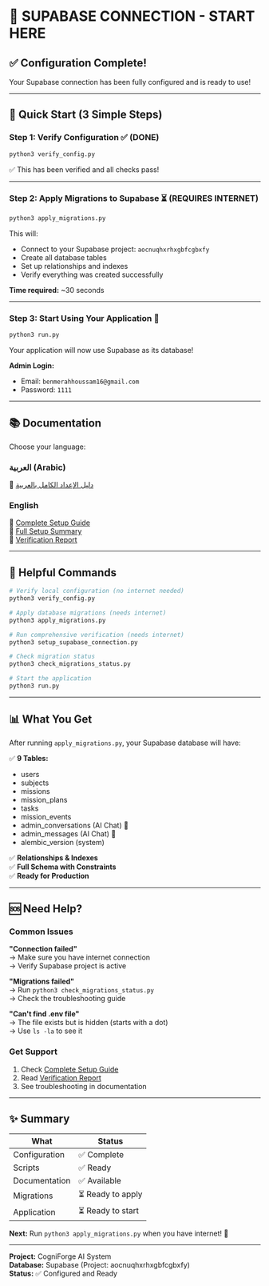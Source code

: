 # 🚀 SUPABASE CONNECTION - START HERE

## ✅ Configuration Complete!

Your Supabase connection has been fully configured and is ready to use!

---

## 🎯 Quick Start (3 Simple Steps)

### Step 1: Verify Configuration ✅ (DONE)

```bash
python3 verify_config.py
```

✅ This has been verified and all checks pass!

---

### Step 2: Apply Migrations to Supabase ⏳ (REQUIRES INTERNET)

```bash
python3 apply_migrations.py
```

This will:
- Connect to your Supabase project: `aocnuqhxrhxgbfcgbxfy`
- Create all database tables
- Set up relationships and indexes
- Verify everything was created successfully

**Time required:** ~30 seconds

---

### Step 3: Start Using Your Application 🚀

```bash
python3 run.py
```

Your application will now use Supabase as its database!

**Admin Login:**
- Email: `benmerahhoussam16@gmail.com`
- Password: `1111`

---

## 📚 Documentation

Choose your language:

### العربية (Arabic)
📖 [دليل الإعداد الكامل بالعربية](SUPABASE_NEW_PROJECT_SETUP_AR.md)

### English
📖 [Complete Setup Guide](SUPABASE_NEW_PROJECT_SETUP_EN.md)  
📖 [Full Setup Summary](SUPABASE_COMPLETE_SETUP.md)  
📖 [Verification Report](SUPABASE_VERIFICATION_FINAL_REPORT.md)

---

## 🔧 Helpful Commands

```bash
# Verify local configuration (no internet needed)
python3 verify_config.py

# Apply database migrations (needs internet)
python3 apply_migrations.py

# Run comprehensive verification (needs internet)
python3 setup_supabase_connection.py

# Check migration status
python3 check_migrations_status.py

# Start the application
python3 run.py
```

---

## 📊 What You Get

After running `apply_migrations.py`, your Supabase database will have:

✅ **9 Tables:**
- users
- subjects
- missions
- mission_plans
- tasks
- mission_events
- admin_conversations (AI Chat) 💬
- admin_messages (AI Chat) 💬
- alembic_version (system)

✅ **Relationships & Indexes**  
✅ **Full Schema with Constraints**  
✅ **Ready for Production**

---

## 🆘 Need Help?

### Common Issues

**"Connection failed"**  
→ Make sure you have internet connection  
→ Verify Supabase project is active

**"Migrations failed"**  
→ Run `python3 check_migrations_status.py`  
→ Check the troubleshooting guide

**"Can't find .env file"**  
→ The file exists but is hidden (starts with a dot)  
→ Use `ls -la` to see it

### Get Support

1. Check [Complete Setup Guide](SUPABASE_COMPLETE_SETUP.md)
2. Read [Verification Report](SUPABASE_VERIFICATION_FINAL_REPORT.md)
3. See troubleshooting in documentation

---

## ✨ Summary

| What | Status |
|------|--------|
| Configuration | ✅ Complete |
| Scripts | ✅ Ready |
| Documentation | ✅ Available |
| Migrations | ⏳ Ready to apply |
| Application | ⏳ Ready to start |

**Next:** Run `python3 apply_migrations.py` when you have internet! 🚀

---

**Project:** CogniForge AI System  
**Database:** Supabase (Project: aocnuqhxrhxgbfcgbxfy)  
**Status:** ✅ Configured and Ready
